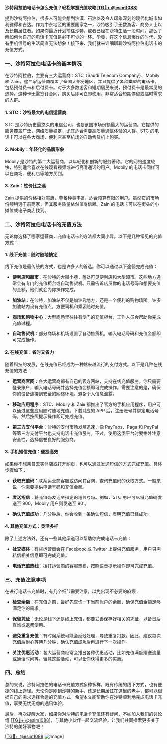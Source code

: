 **沙特阿拉伯电话卡怎么充值？轻松掌握充值攻略[[TG💪+ @esim1088](https://t.me/s/esim1088)]**

提到沙特阿拉伯，很多人可能会想到沙漠、石油以及令人印象深刻的现代化城市如利雅得和吉达。作为中东地区的重要国家之一，沙特吸引了无数游客、商务人士以及长期居住者。如果你最近计划前往沙特，或者已经在沙特生活一段时间，那么了解如何为自己的电话卡充值是必不可少的一环。毕竟，在这个信息爆炸的时代，没有手机信号的生活简直无法想象！接下来，我们就来详细聊聊沙特阿拉伯电话卡的充值方式。

### **一、沙特阿拉伯电话卡的基本情况**

在沙特阿拉伯，主要有三大运营商：STC（Saudi Telecom Company）、Mobily 和 Zain。这三家运营商覆盖了全国大部分地区，并且提供了各种类型的电话卡，包括预付费卡和后付费卡。对于大多数游客和短期居民来说，预付费卡是最常见的选择。这种卡无需签订合同，购买后即可立即使用，非常适合短期停留或临时需求的人群。

#### **1. STC：沙特最大的电信运营商**
STC 是沙特历史最悠久的电信公司，也是该国市场份额最大的运营商。它提供的服务覆盖广泛，网络质量稳定，尤其适合需要高质量通信体验的人群。STC 的电话卡可以在各大商场、便利店甚至机场的自动售货机上购买。

#### **2. Mobily：年轻化的品牌形象**
Mobily 是沙特的第二大运营商，以年轻化和创新的服务著称。它的网络速度较快，特别适合喜欢在线观看视频或进行高清通话的用户。Mobily 的电话卡同样可以在商场、便利店等地方买到。

#### **3. Zain：性价比之选**
Zain 提供的价格相对实惠，套餐种类丰富，适合预算有限的用户。虽然它的市场份额稍逊于前两家，但其服务质量依然值得信赖。Zain 的电话卡可以在街头的小摊位或电子商店找到。

### **二、沙特阿拉伯电话卡的充值方法**

无论你选择了哪家运营商，充值电话卡的方法都大同小异。以下是几种常见的充值方式：

#### **1. 线下充值：随时随地搞定**
线下充值是最传统的方式，也是许多人的首选。你可以通过以下途径完成充值：

- **便利店和超市**：在沙特的大街小巷，随处可见便利店和大型超市。这些地方通常会有专门的充值柜台或自动售货机。只需告诉店员你的电话号码和想要充值的金额，他们就会为你操作完成。
  
- **加油站**：在沙特，加油站不仅是加油的地方，还是一个便利的购物场所。许多加油站内设有充值点，方便司机和乘客随时充值。

- **商场和购物中心**：大型商场里往往有专门的充值柜台，工作人员会帮助你完成充值过程。

- **自动售货机**：部分商场和机场设置了自动售货机，输入电话号码和充值金额即可完成操作。

#### **2. 在线充值：省时又省力**
随着科技的发展，在线充值已经成为一种越来越流行的支付方式。以下是几种在线充值的方法：

- **运营商官网**：各大运营商都有自己的官方网站，支持在线充值服务。你只需要登录账户，输入电话号码并选择充值金额即可完成操作。需要注意的是，确保你的设备连接到安全的网络环境，避免个人信息泄露。

- **移动应用程序**：STC、Mobily 和 Zain 都推出了官方的手机应用程序，用户可以通过这些应用随时随地充值。下载对应的 APP 后，注册账号并绑定电话号码，然后按照提示操作即可完成充值。

- **第三方支付平台**：沙特的支付市场发展迅速，像 PayTabs、Paga 和 PayPal 等第三方支付平台也支持电话卡充值服务。不过，使用这类平台时要格外注意安全性，选择信誉良好的服务商。

#### **3. 手机短信充值：便捷高效**
如果你不想亲自去实体店或打开网页，也可以通过发送短信的方式完成充值。具体步骤如下：

- **获取充值码**：联系运营商客服或访问其官网，查询充值码的获取方式。一般来说，你需要提供电话号码和充值金额。
  
- **发送短信**：将充值码发送至指定的短信号码。例如，STC 用户可以将充值码发送至 900，Mobily 用户则发送至 901。

- **确认充值成功**：几分钟后，你会收到一条确认短信，表明充值已经成功。

#### **4. 其他充值方式：灵活多样**
除了上述方法外，还有一些其他渠道可以帮助你完成电话卡充值：

- **社交媒体**：有些运营商会在 Facebook 或 Twitter 上提供充值服务，用户只需私信相关信息即可完成充值。

- **电话充值热线**：拨打运营商的客服热线，按照语音提示操作即可完成充值。

### **三、充值注意事项**

在进行电话卡充值时，有几个细节需要注意，以免出现不必要的麻烦：

- **检查余额**：在充值之前，最好先查询一下当前账户的余额，确保充值金额足够满足你的需求。

- **保留凭证**：无论是线下还是线上充值，都要妥善保存好相关的凭证，以备日后查询或退费使用。

- **避免重复充值**：有时候系统可能会延迟处理，导致重复扣款。因此，建议每次充值后耐心等待几分钟，确认充值成功后再进行下一次操作。

- **关注优惠活动**：各大运营商经常会推出各种优惠活动，比如充值满额赠送流量或通话时间等。留意这些活动，可以让你获得更多的实惠。

### **四、总结**

总的来说，沙特阿拉伯的电话卡充值方式多种多样，既有传统的线下方式，也有便捷的线上途径。无论你是刚到沙特的新手，还是长期居住在这里的老手，都可以根据自己的需求选择合适的充值方式。希望本文能帮助你在沙特顺利地完成电话卡充值，享受无忧无虑的通讯体验。

最后，再次提醒大家，如果你对沙特的电话卡充值还有疑问，不妨加入我们的讨论组 [[TG💪+ @esim1088](https://t.me/s/esim1088)]，与其他小伙伴一起交流经验。让我们共同探索更多关于沙特的美好事物吧！

[[TG💪+ @esim1088](https://t.me/s/esim1088) ![Image](https://i.postimg.cc/4NQfJmqS/Snipaste-2025-05-13-00-14-12.png)]